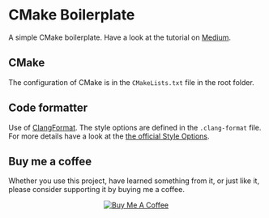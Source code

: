 # CMake Boilerplate

A simple CMake boilerplate.
Have a look at the tutorial on [Medium](https://link.medium.com/jzauQXj0A8).

## CMake

The configuration of CMake is in the `CMakeLists.txt` file in the root folder.

## Code formatter

Use of [ClangFormat](https://clang.llvm.org/docs/ClangFormat.html). The style 
options are defined in the `.clang-format` file. For more details have a look 
at the [the official Style Options](https://clang.llvm.org/docs/ClangFormatStyleOptions.html).

## Buy me a coffee

Whether you use this project, have learned something from it, or just like it, please consider supporting it by buying me a coffee.

<div align="center">
<a href="https://www.buymeacoffee.com/JZDVjsT26" target="blank">
<img src="https://www.buymeacoffee.com/assets/img/custom_images/black_img.png" alt="Buy Me A Coffee" style="height: auto !important; width: auto !important;"></a>
</div>